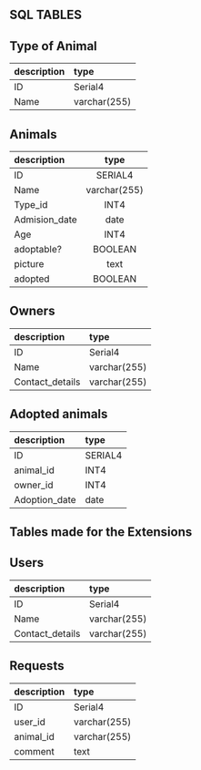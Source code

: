 
## SQL TABLES


## Type of Animal

|  description    |  type          |
| :---------------| :--------------|
| ID              | Serial4        |
| Name            | varchar(255)   |

## Animals

| description   | type           |
| :-------------| :-------------:|
| ID            | SERIAL4        |
| Name          | varchar(255)   |
| Type_id       |   INT4         |
| Admision_date | date           |
| Age           | INT4           |
| adoptable?    | BOOLEAN        |
| picture       | text           |
| adopted       | BOOLEAN        |

## Owners
|  description    |  type          |
| :---------------| :--------------|
| ID              | Serial4        |
| Name            | varchar(255)   |
| Contact_details | varchar(255)   |

## Adopted animals

|  description    |  type          |
| :---------------| :--------------|
| ID              | SERIAL4        |
| animal_id       | INT4           |
| owner_id        | INT4           |
| Adoption_date   | date           |

## Tables made for the Extensions

## Users

|  description    |  type          |
| :---------------| :--------------|
| ID              | Serial4        |
| Name            | varchar(255)   |
| Contact_details | varchar(255)   |

## Requests

|  description    |  type          |
| :---------------| :--------------|
| ID              | Serial4        |
| user_id         | varchar(255)   |
| animal_id       | varchar(255)   |
| comment         | text           |

